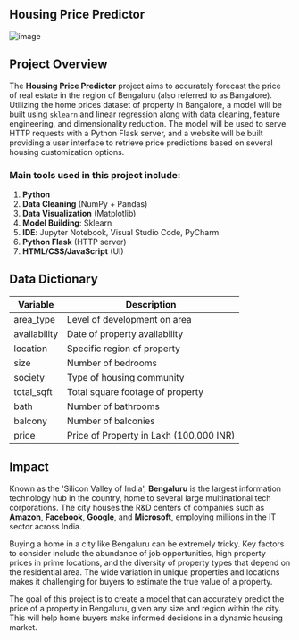## Housing Price Predictor
![image](https://github.com/user-attachments/assets/b003c20a-cc1b-4446-9e22-4d3a31523c4f)


## Project Overview

The **Housing Price Predictor** project aims to accurately forecast the price of real estate in the region of Bengaluru (also referred to as Bangalore). Utilizing the home prices dataset of property in Bangalore, a model will be built using `sklearn` and linear regression along with data cleaning, feature engineering, and dimensionality reduction. The model will be used to serve HTTP requests with a Python Flask server, and a website will be built providing a user interface to retrieve price predictions based on several housing customization options.

### Main tools used in this project include:

1. **Python**
2. **Data Cleaning** (NumPy + Pandas)
3. **Data Visualization** (Matplotlib)
4. **Model Building**: Sklearn
5. **IDE**: Jupyter Notebook, Visual Studio Code, PyCharm
6. **Python Flask** (HTTP server)
7. **HTML/CSS/JavaScript** (UI)


## Data Dictionary

| Variable     | Description                                    |
|--------------|------------------------------------------------|
| area_type    | Level of development on area                   |
| availability | Date of property availability                  |
| location     | Specific region of property                    |
| size         | Number of bedrooms                             |
| society      | Type of housing community                      |
| total_sqft   | Total square footage of property               |
| bath         | Number of bathrooms                            |
| balcony      | Number of balconies                            |
| price        | Price of Property in Lakh (100,000 INR)        |


## Impact

Known as the 'Silicon Valley of India', **Bengaluru** is the largest information technology hub in the country, home to several large multinational tech corporations. The city houses the R&D centers of companies such as **Amazon**, **Facebook**, **Google**, and **Microsoft**, employing millions in the IT sector across India.

Buying a home in a city like Bengaluru can be extremely tricky. Key factors to consider include the abundance of job opportunities, high property prices in prime locations, and the diversity of property types that depend on the residential area. The wide variation in unique properties and locations makes it challenging for buyers to estimate the true value of a property.

The goal of this project is to create a model that can accurately predict the price of a property in Bengaluru, given any size and region within the city. This will help home buyers make informed decisions in a dynamic housing market.
